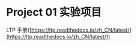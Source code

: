# Project 01 实验项目

LTP 手册([https://ltp.readthedocs.io/zh_CN/latest/](https://ltp.readthedocs.io/zh_CN/latest/))
